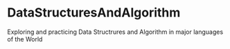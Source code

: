 # DataStructuresAndAlgorithm
Exploring and practicing Data Structrures and Algorithm in major languages of the World
